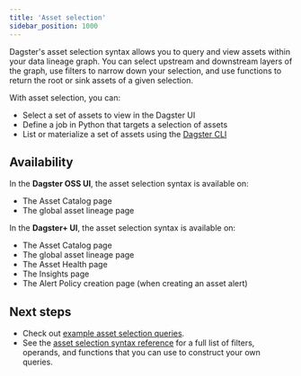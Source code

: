 ```yaml
---
title: 'Asset selection'
sidebar_position: 1000
---
```


Dagster's asset selection syntax allows you to query and view assets within your data lineage graph. You can select upstream and downstream layers of the graph, use filters to narrow down your selection, and use functions to return the root or sink assets of a given selection.

With asset selection, you can:

- Select a set of assets to view in the Dagster UI
- Define a job in Python that targets a selection of assets
- List or materialize a set of assets using the [Dagster CLI](/api/python-api/cli#dagster-asset)

## Availability

In the **Dagster OSS UI**, the asset selection syntax is available on:

- The Asset Catalog page
- The global asset lineage page

In the **Dagster+ UI**, the asset selection syntax is available on:

- The Asset Catalog page
- The global asset lineage page
- The Asset Health page
- The Insights page
- The Alert Policy creation page (when creating an asset alert)

## Next steps

- Check out [example asset selection queries](examples).
- See the [asset selection syntax reference](reference) for a full list of filters, operands, and functions that you can use to construct your own queries.